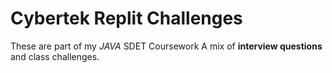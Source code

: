 # Cybertek Replit Challenges

These are part of my *JAVA* SDET Coursework
A mix of **interview questions** and class challenges.

